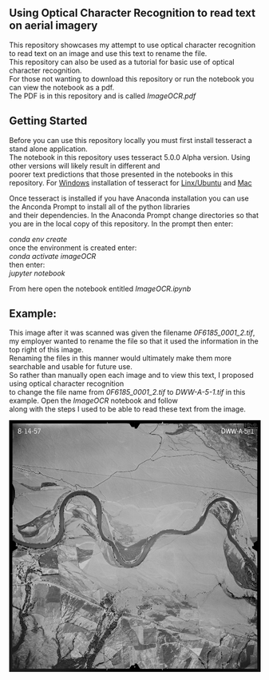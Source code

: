 ## Using Optical Character Recognition to read text on aerial imagery
This repository showcases my attempt to use optical character recognition to read text on an image and use this text to rename the file.  
This repository can also be used as a tutorial for basic use of optical character recognition.  
For those not wanting to download this repository or run the notebook you can view the notebook as a pdf.  
The PDF is in this repository and is called *ImageOCR.pdf*

## Getting Started
Before you can use this repository locally you must first install tesseract a stand alone application.  
The notebook in this repository uses tesseract 5.0.0 Alpha version. Using other versions will likely result in different and  
poorer text predictions that those presented in the notebooks in this repository.
For [Windows](https://github.com/UB-Mannheim/tesseract/wiki) installation of tesseract for [Linx/Ubuntu](https://github.com/tesseract-ocr/tesseract/wiki#ubuntu-ppa) and [Mac](https://github.com/tesseract-ocr/tesseract/wiki#macos)
 
Once tesseract is installed if you have Anaconda installation you can use the Anconda Prompt to install all of the python libraries  
and their dependencies. In the Anaconda Prompt change directories so that you are in the local copy of this repository. In the prompt then enter:

*conda env create*  
once the environment is created enter:  
*conda activate imageOCR*  
then enter:  
*jupyter notebook*

From here open the notebook entitled *ImageOCR.ipynb*

## Example:
This image after it was scanned was given the filename *0F6185_0001_2.tif*, my employer wanted to rename the file so that it used the information in the top right of this image.  
Renaming the files in this manner would ultimately make them more searchable and usable for future use.  
So rather than manually open each image and to view this text, I proposed using optical character recognition  
to change the file name from *0F6185_0001_2.tif* to *DWW-A-5-1.tif* in this example. Open the *ImageOCR* notebook and follow  
along with the steps I used to be able to read these text from the image.

![Historic Scanned Forest Service Imagery](images/singleImage/0F6185_0001_2.png?raw=true)

